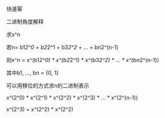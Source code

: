 快速幂

二进制角度解释

求x^n

若n= b1*2^0 + b2*2^1 + b3*2^2 + ... + bn*2^(n-1)

则x^n = x^(b1*2^0) * x^(b2*2^1) * x^(b3*2^2) * ... * x^(bn*2^(n-1))

其中b1, ..., bn = {0, 1}

可以用移位的方式求n的二进制表示

x^(2^0) * x^(2^1) * x^(2^2) * x^(2^3) * ... * x^(2^(n-1))

x^(2^3) = x^(2^2) * x^(2^2)
